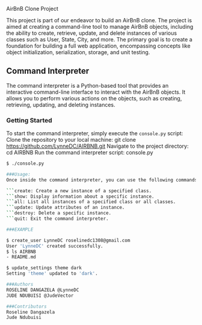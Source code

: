 AirBnB Clone Project

 This project is part of our endeavor to build an AirBnB clone. The project is aimed at creating a command-line tool to manage AirBnB objects, including the ability to create, retrieve, update, and delete instances of various classes such as User, State, City, and more. The primary goal is to create a foundation for building a full web application, encompassing concepts like object initialization, serialization, storage, and unit testing.
 ## Command Interpreter

 The command interpreter is a Python-based tool that provides an interactive command-line interface to interact with the AirBnB objects. It allows you to perform various actions on the objects, such as creating, retrieving, updating, and deleting instances.

 ### Getting Started

To start the command interpreter, simply execute the `console.py` script:
Clone the repository to your local machine: git clone https://github.com/LynneDC/AIRBNB.git
Navigate to the project directory: cd AIRBNB
Run the command interpreter script: console.py

 ```bash
$ ./console.py

###Usage:
Once inside the command interpreter, you can use the following commands:

```create: Create a new instance of a specified class.
```show: Display information about a specific instance.
```all: List all instances of a specified class or all classes.
```update: Update attributes of an instance.
```destroy: Delete a specific instance.
```quit: Exit the command interpreter.

###EXAMPLE

$ create_user LynneDC roselinedc1308@gmail.com
User 'LynneDC' created successfully.
$ ls AIRBNB
- README.md

$ update_settings theme dark
Setting 'theme' updated to 'dark'.

###Authors
ROSELINE DANGAZELA @LynneDC
JUDE NDUBUISI @JudeVector

###Contributors
Roseline Dangazela
Jude Ndubuisi
